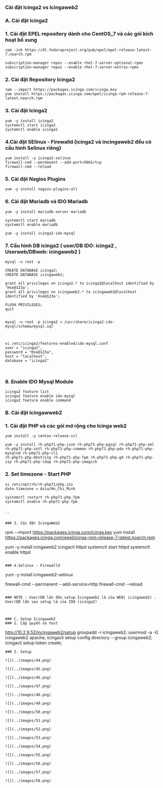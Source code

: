 ### Cài đặt Icinga2 vs Icingaweb2

### A. Cài đặt Icinga2

### 1. Cài đặt  EPEL repository dành cho CentOS_7 và các gói kích  hoạt bổ xung

```
rpm -ivh https://dl.fedoraproject.org/pub/epel/epel-release-latest-7.noarch.rpm

subscription-manager repos --enable rhel-7-server-optional-rpms
subscription-manager repos --enable rhel-7-server-extras-rpms
```

### 2. Cài đặt Repository Icinga2
```
rpm --import https://packages.icinga.com/icinga.key
yum install https://packages.icinga.com/epel/icinga-rpm-release-7-latest.noarch.rpm
```
### 3. Cài đặt Icinga2

```
yum -y install icinga2
systemctl start icinga2
systemctl enable icinga2
```
### 4.Cài đặt SElinux - Firewalld (icinga2 và incingaweb2 đều có cấu hình Selinux riêng)
```
yum install -y icinga2-selinux 
firewall-cmd --permanent --add-port=5665/tcp
firewall-cmd --reload
```

### 5. Cài đặt Nagios Plugins
` yum -y install nagios-plugins-all `

### 6. Cài đặt Mariadb và IDO Mariadb
```
yum -y install mariadb-server mariadb

systemctl start mariadb
systemctl enable mariadb

yum -y install icinga2-ido-mysql

```
### 7. Cấu hình DB icinga2 ( user/DB IDO: icinga2 , Userweb/DBweb: icingaweb2 )
```
mysql -u root -p

CREATE DATABASE icinga2;
CREATE DATABASE icingaweb2;

grant all privileges on icinga2.* to icinga2@localhost identified by 'Hse@123a';
grant all privileges on icingaweb2.* to icingaweb2@localhost identified by 'Hse@123a';

FLUSH PRIVILEGES;
quit


mysql -u root -p icinga2 < /usr/share/icinga2-ido-mysql/schema/mysql.sql



vi /etc/icinga2/features-enabled/ido-mysql.conf
user = "icinga2",
password = "Hse@123a",
host = "localhost",
database = "icinga2"



```

### 8. Enable IDO Mysql Module
```
icinga2 feature list
icinga2 feature enable ido-mysql
icinga2 feature enable command

```

### B. Cài đặt Icingawweb2
### 1. Cài đặt PHP và các gói mở rộng cho Icinga web2
```
yum install -y centos-release-scl

yum -y install rh-php71-php-json rh-php71-php-pgsql rh-php71-php-xml rh-php71-php-intl rh-php71-php-common rh-php71-php-pdo rh-php71-php-mysqlnd rh-php71-php-cli 
rh-php71-php-mbstring rh-php71-php-fpm rh-php71-php-gd rh-php71-php-zip rh-php71-php-ldap rh-php71-php-imagick
```

### 2. Set timezone - Start PHP
```
vi /etc/opt/rh/rh-php71/php.ini
date.timezone = Asia/Ho_Chi_Minh

systemctl restart rh-php71-php-fpm
systemctl enable rh-php71-php-fpm


``

### 3. Cài đặt IcingaWeb2
```
rpm --import https://packages.icinga.com/icinga.key
yum install https://packages.icinga.com/epel/icinga-rpm-release-7-latest.noarch.rpm

yum -y install icingaweb2 icingacli httpd
systemctl start httpd
systemctl enable httpd
```

### 4.Selinux - Firewalld

```
yum -y install icingaweb2-selinux

firewall-cmd --permanent --add-service=http
firewall-cmd --reload
```

### NOTE : User/DB lần đầu setup Icingaweb2 là của WEB( icingawed2) . User/DB lần sau setup là của IDO (icinga2) 



### C. Setup Icingaweb2
### 1. Cấp quyền và test
```
http://10.2.9.52/incingaweb2/setup
groupadd -r icingaweb2;
usermod -a -G icingaweb2 apache;
icingacli setup config directory --group icingaweb2;
icingacli setup token create;

```
### 2. Setup

![](../images/44.png)

![](../images/45.png)

![](../images/46.png)

![](../images/47.png)

![](../images/48.png)

![](../images/49.png)

![](../images/50.png)

![](../images/51.png)

![](../images/52.png)

![](../images/53.png)

![](../images/54.png)

![](../images/55.png)

![](../images/56.png)

![](../images/57.png)

![](../images/58.png)






